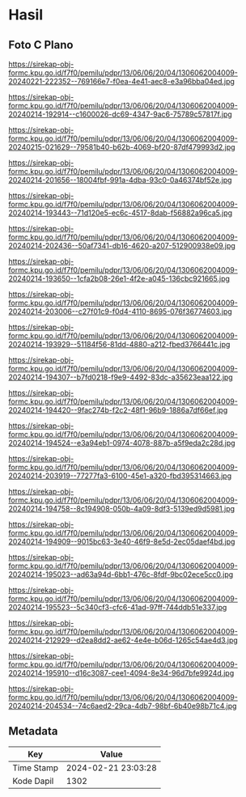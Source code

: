 # Hasil

## Foto C Plano

https://sirekap-obj-formc.kpu.go.id/f7f0/pemilu/pdpr/13/06/06/20/04/1306062004009-20240221-222352--769166e7-f0ea-4e41-aec8-e3a96bba04ed.jpg

https://sirekap-obj-formc.kpu.go.id/f7f0/pemilu/pdpr/13/06/06/20/04/1306062004009-20240214-192914--c1600026-dc69-4347-9ac6-75789c57817f.jpg

https://sirekap-obj-formc.kpu.go.id/f7f0/pemilu/pdpr/13/06/06/20/04/1306062004009-20240215-021629--79581b40-b62b-4069-bf20-87df479993d2.jpg

https://sirekap-obj-formc.kpu.go.id/f7f0/pemilu/pdpr/13/06/06/20/04/1306062004009-20240214-201656--18004fbf-991a-4dba-93c0-0a46374bf52e.jpg

https://sirekap-obj-formc.kpu.go.id/f7f0/pemilu/pdpr/13/06/06/20/04/1306062004009-20240214-193443--71d120e5-ec6c-4517-8dab-f56882a96ca5.jpg

https://sirekap-obj-formc.kpu.go.id/f7f0/pemilu/pdpr/13/06/06/20/04/1306062004009-20240214-202436--50af7341-db16-4620-a207-512900938e09.jpg

https://sirekap-obj-formc.kpu.go.id/f7f0/pemilu/pdpr/13/06/06/20/04/1306062004009-20240214-193650--1cfa2b08-26e1-4f2e-a045-136cbc921665.jpg

https://sirekap-obj-formc.kpu.go.id/f7f0/pemilu/pdpr/13/06/06/20/04/1306062004009-20240214-203006--c27f01c9-f0d4-4110-8695-076f36774603.jpg

https://sirekap-obj-formc.kpu.go.id/f7f0/pemilu/pdpr/13/06/06/20/04/1306062004009-20240214-193929--51184f56-81dd-4880-a212-fbed3766441c.jpg

https://sirekap-obj-formc.kpu.go.id/f7f0/pemilu/pdpr/13/06/06/20/04/1306062004009-20240214-194307--b7fd0218-f9e9-4492-83dc-a35623eaa122.jpg

https://sirekap-obj-formc.kpu.go.id/f7f0/pemilu/pdpr/13/06/06/20/04/1306062004009-20240214-194420--9fac274b-f2c2-48f1-96b9-1886a7df66ef.jpg

https://sirekap-obj-formc.kpu.go.id/f7f0/pemilu/pdpr/13/06/06/20/04/1306062004009-20240214-194524--e3a94eb1-0974-4078-887b-a5f9eda2c28d.jpg

https://sirekap-obj-formc.kpu.go.id/f7f0/pemilu/pdpr/13/06/06/20/04/1306062004009-20240214-203919--77277fa3-6100-45e1-a320-fbd395314663.jpg

https://sirekap-obj-formc.kpu.go.id/f7f0/pemilu/pdpr/13/06/06/20/04/1306062004009-20240214-194758--8c194908-050b-4a09-8df3-5139ed9d5981.jpg

https://sirekap-obj-formc.kpu.go.id/f7f0/pemilu/pdpr/13/06/06/20/04/1306062004009-20240214-194909--9015bc63-3e40-46f9-8e5d-2ec05daef4bd.jpg

https://sirekap-obj-formc.kpu.go.id/f7f0/pemilu/pdpr/13/06/06/20/04/1306062004009-20240214-195023--ad63a94d-6bb1-476c-8fdf-9bc02ece5cc0.jpg

https://sirekap-obj-formc.kpu.go.id/f7f0/pemilu/pdpr/13/06/06/20/04/1306062004009-20240214-195523--5c340cf3-cfc6-41ad-97ff-744ddb51e337.jpg

https://sirekap-obj-formc.kpu.go.id/f7f0/pemilu/pdpr/13/06/06/20/04/1306062004009-20240214-212929--d2ea8dd2-ae62-4e4e-b06d-1265c54ae4d3.jpg

https://sirekap-obj-formc.kpu.go.id/f7f0/pemilu/pdpr/13/06/06/20/04/1306062004009-20240214-195910--d16c3087-cee1-4094-8e34-96d7bfe9924d.jpg

https://sirekap-obj-formc.kpu.go.id/f7f0/pemilu/pdpr/13/06/06/20/04/1306062004009-20240214-204534--74c6aed2-29ca-4db7-98bf-6b40e98b71c4.jpg


## Metadata

| Key        | Value               |
| ---------- | ------------------- |
| Time Stamp | 2024-02-21 23:03:28 |
| Kode Dapil | 1302                |



